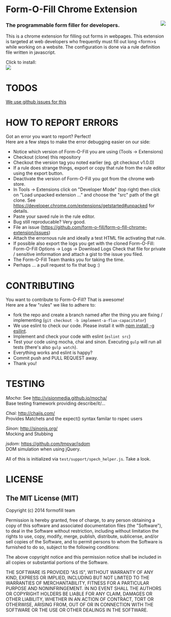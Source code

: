 # Form-O-Fill Chrome Extension
<img src="https://api.travis-ci.org/form-o-fill/form-o-fill-chrome-extension.svg?branch=master" style="float: right;" />

### The programmable form filler for developers.

This is a chrome extension for filling out forms in webpages.
This extension is targeted at web developers who frequently must fill out long \<form>s while working on a website.
The configuration is done via a rule definition file written in javascript.

Click to install:  
[<img src="https://raw.githubusercontent.com/form-o-fill/form-o-fill-chrome-extension/master/assets/available-in-chrome-store.png">](https://chrome.google.com/webstore/detail/form-o-fill-the-programma/iebbppibdpjldhohknhgjoapijellonp)

# TODOS
[We use github issues for this](https://github.com/form-o-fill/form-o-fill-chrome-extension/issues?labels=enhancement&page=1&state=open)

# HOW TO REPORT ERRORS
Got an error you want to report? Perfect!  
Here are a few steps to make the error debugging easier on our side:

- Notice which version of Form-O-Fill you are using (Tools -> Extensions)
- Checkout (clone) this repository
- Checkout the version tag you noted earlier (eg. git checkout v1.0.0)
- If a rule does strange things, export or copy that rule from the rule editor using the export button.
- Deactivate the version of Form-O-Fill you got from the chrome web store.
- In Tools -> Extensions click on "Developer Mode" (top right) then click on "Load unpacked extension ..." and choose the "src" path of the git clone.
  See https://developer.chrome.com/extensions/getstarted#unpacked for details.
- Paste your saved rule in the rule editor.
- Bug still reproducable? Very good.
- File an issue (https://github.com/form-o-fill/form-o-fill-chrome-extension/issues)
- Attach the errornous rule and ideally a test HTML file activating that rule.
- If possible also export the logs you get with the cloned Form-O-Fill: Form-O-Fill Options -> Logs -> Download Logs
  Check that file for private / sensitive imformation and attach a gist to the issue you filed.
- The Form-O-Fill Team thanks you for taking the time.
- Perhaps ... a pull request to fix that bug :)

# CONTRIBUTING

You want to contribute to Form-O-Fill? That is awesome!  
Here are a few "rules" we like to adhere to:

- fork the repo and create a branch named after the thing you are fixing / implementing (``git checkout -b implement-a-flux-capacitator``)
- We use eslint to check our code. Please install it with [npm install -g esilint](http://eslint.org).
- Implement and check your code with eslint (``eslint src``)
- Test your code using mocha, chai and sinon. Executing ``gulp`` will run all tests (there's also ``gulp watch``).
- Everything works and eslint is happy?
- Commit push and PULL REQUEST away.
- Thank you!

# TESTING
*Mocha*: See http://visionmedia.github.io/mocha/  
Base testing framework providing describe/it/...

*Chai*: http://chaijs.com/  
Provides Matchets and the expect() syntax familar to rspec users

*Sinon*: http://sinonjs.org/  
Mocking and Stubbing

*jsdom*: https://github.com/tmpvar/jsdom  
DOM simulation when using jQuery.

All of this is initialized via ``test/support/spech_helper.js``. Take a look.

# LICENSE

## The MIT License (MIT)

Copyright (c) 2014 formofill team

Permission is hereby granted, free of charge, to any person obtaining a copy
of this software and associated documentation files (the "Software"), to deal
in the Software without restriction, including without limitation the rights
to use, copy, modify, merge, publish, distribute, sublicense, and/or sell
copies of the Software, and to permit persons to whom the Software is
furnished to do so, subject to the following conditions:

The above copyright notice and this permission notice shall be included in
all copies or substantial portions of the Software.

THE SOFTWARE IS PROVIDED "AS IS", WITHOUT WARRANTY OF ANY KIND, EXPRESS OR
IMPLIED, INCLUDING BUT NOT LIMITED TO THE WARRANTIES OF MERCHANTABILITY,
FITNESS FOR A PARTICULAR PURPOSE AND NONINFRINGEMENT. IN NO EVENT SHALL THE
AUTHORS OR COPYRIGHT HOLDERS BE LIABLE FOR ANY CLAIM, DAMAGES OR OTHER
LIABILITY, WHETHER IN AN ACTION OF CONTRACT, TORT OR OTHERWISE, ARISING FROM,
OUT OF OR IN CONNECTION WITH THE SOFTWARE OR THE USE OR OTHER DEALINGS IN
THE SOFTWARE.
